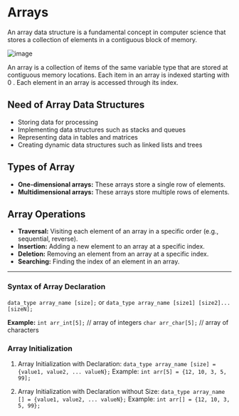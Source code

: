 # Arrays
An array data structure is a fundamental concept in computer science that stores a collection of elements in a contiguous block of memory.

![image](https://github.com/DevFreAkeD/Data-Structure-Revision/assets/32740788/c56e2404-de7c-4252-a03a-98bf291690fa)

An array is a collection of items of the same variable type that are stored at contiguous memory locations. Each item in an array is indexed starting with 0 . Each element in an array is accessed through its index.

## Need of Array Data Structures
- Storing data for processing
- Implementing data structures such as stacks and queues
- Representing data in tables and matrices
- Creating dynamic data structures such as linked lists and trees

## Types of Array
- **One-dimensional arrays:** These arrays store a single row of elements.
- **Multidimensional arrays:** These arrays store multiple rows of elements.

## Array Operations
- **Traversal:** Visiting each element of an array in a specific order (e.g., sequential, reverse).
- **Insertion:** Adding a new element to an array at a specific index.
- **Deletion:** Removing an element from an array at a specific index.
- **Searching:** Finding the index of an element in an array.
  
<hr>

### Syntax of Array Declaration
`data_type array_name [size];`
  or
`data_type array_name [size1] [size2]...[sizeN];`

**Example:**
`int arr_int[5];` // array of integers
`char arr_char[5];` // array of characters

### Array Initialization
1. Array Initialization with Declaration: `data_type array_name [size] = {value1, value2, ... valueN};`
   Example: `int arr[5] = {12, 10, 3, 5, 99];`

3. Array Initialization with Declaration without Size: `data_type array_name [] = {value1, value2, ... valueN};`
   Example: `int arr[] = {12, 10, 3, 5, 99};`

